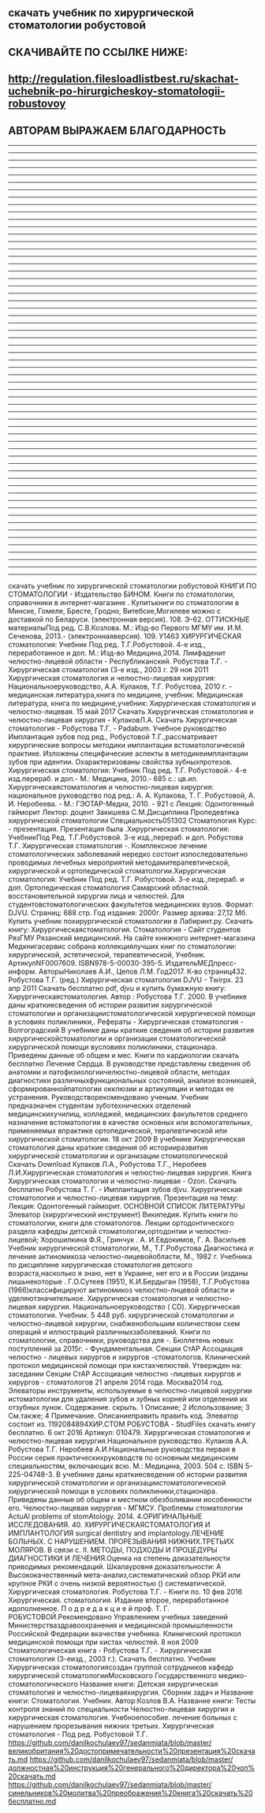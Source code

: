 скачать учебник по хирургической стоматологии робустовой
--------------------------------------------------
СКАЧИВАЙТЕ ПО ССЫЛКЕ НИЖЕ:
--------------------------------------------------
http://regulation.filesloadlistbest.ru/skachat-uchebnik-po-hirurgicheskoy-stomatologii-robustovoy
--------------------------------------------------
АВТОРАМ ВЫРАЖАЕМ БЛАГОДАРНОСТЬ
--------------------------------------------------
--------------------------------------------------
--------------------------------------------------
--------------------------------------------------
--------------------------------------------------
--------------------------------------------------
--------------------------------------------------
--------------------------------------------------
--------------------------------------------------
--------------------------------------------------
--------------------------------------------------
--------------------------------------------------
--------------------------------------------------
--------------------------------------------------
--------------------------------------------------
--------------------------------------------------
--------------------------------------------------
--------------------------------------------------
--------------------------------------------------
--------------------------------------------------
--------------------------------------------------
--------------------------------------------------
--------------------------------------------------
--------------------------------------------------
--------------------------------------------------
--------------------------------------------------
--------------------------------------------------
--------------------------------------------------
--------------------------------------------------
--------------------------------------------------
--------------------------------------------------
--------------------------------------------------
--------------------------------------------------
--------------------------------------------------
--------------------------------------------------
--------------------------------------------------
--------------------------------------------------
--------------------------------------------------
--------------------------------------------------
--------------------------------------------------
--------------------------------------------------
--------------------------------------------------
--------------------------------------------------
--------------------------------------------------
--------------------------------------------------
--------------------------------------------------
--------------------------------------------------
--------------------------------------------------
--------------------------------------------------
--------------------------------------------------
--------------------------------------------------
--------------------------------------------------
--------------------------------------------------
--------------------------------------------------
--------------------------------------------------
--------------------------------------------------
--------------------------------------------------
--------------------------------------------------
--------------------------------------------------
--------------------------------------------------
скачать учебник по хирургической стоматологии робустовой КНИГИ ПО СТОМАТОЛОГИИ - Издательство БИНОМ. Книги по стоматологии, справочники в интернет-магазине . Купитькниги по стоматологии в Минске, Гомеле, Бресте, Гродно, Витебске,Могилеве можно с доставкой по Беларуси. (электронная версия). 108. Э-62. ОТТИСКНЫЕ материалыПод ред. С.В.Козлова.  М.: Изд-во Первого МГМУ им. И.М. Сеченова, 2013.- (электроннаяверсия). 109. У1463 ХИРУРГИЧЕСКАЯ стоматология: Учебник Под ред. Т.Г.Робустовой.  4-е изд., переработанное и доп.  М.: Изд-во Медицина,2014. Лимфаденит челюстно-лицевой области - Республиканский. Робустова Т.Г. - Хирургическая стоматология (3-е изд., 2003 г. 29 ноя 2011  Хирургическая стоматология и челюстно-лицевая хирургия: Национальноеруководство, А.А. Кулаков, Т.Г. Робустова, 2010 г. - медицинская литература,книга по медицине, учебник. Медицинская литература, книга по медицине,учебник: Хирургическая стоматология и челюстно-лицевая. 15 май 2017  Скачать Хирургическая стоматология и челюстно-лицевая хирургия - КулаковЛ.А. Скачать Хирургическая стоматология - Робустова Т.Г. - Padabum. Учебное руководство Имплантация зубов под ред., Робустовой Т.Г.,рассматривает хирургические вопросы методики имплантации встоматологической практике. Изложены специфические аспекты в методикеимплантации зубов при адентии. Охарактеризованы свойства зубныхпротезов. Хирургическая стоматология: Учебник Под ред. Т.Г. Робустовой.- 4-е изд.перераб. и доп.- М.: Медицина, 2010.- 685 с.: цв.ил. Хирургическаястоматология и челюстно-лицевая хирургия: национальное руководство под ред.: А. А. Кулакова, Т. Г. Робустовой, А. И. Неробеева. - М.: ГЭОТАР-Медиа, 2010. - 921 с
Лекция: Одонтогенный гайморит Лектор: доцент Закишева С.М.Дисциплина Пропедевтика хирургической стоматологии Специальность051302 Стоматология Курс: - презентация. Презентация была .Хирургическая стоматология: УчебникПод Ред. Т.Г.Робустовой.  3-е изд.,перераб. и доп. Робустова Т.Г. Хирургическая стоматология -. Комплексное лечение стоматологических заболеваний нередко состоит изпоследовательно проводимых лечебных мероприятий методамитерапевтической, хирургической и ортопедической стоматологии.Хирургическая стоматология: Учебник  Под ред. Т.Г. Робустовой.  3-е изд.,перераб. и доп. Ортопедическая стоматология  Самарский областной. восстановительной хирургии лица и челюстей. Для студентовстоматологических факультетов медицинских вузов. Формат: DJVU. Страниц: 688 стр. Год издания: 2000г. Размер архива: 27,12 Мб. Купить учебник похирургической стоматологии в Лабиринт.ру. Скачать книгу: Хирургическаястоматология. Стоматология - Сайт студентов РязГМУ Рязанский медицинский. На сайте книжного интернет-магазина Медкнигасервис собрана коллекциялучших книг по стоматологии: хирургической, эстетической, терапевтической,  Учебник. АртикулNF0007609. ISBN978-5-00030-395-5. ИздательМЕДпресс-информ. АвторыНиколаев А.И., Цепов Л.М. Год2017. К-во страниц432. Робустова Т.Г. (ред.) Хирургическая стоматология DJVU  - Twirpx. 23 апр 2011  Скачать бесплатно pdf, djvu и купить бумажную книгу: Хирургическаястоматология. Автор : Робустова Т.Г. 2000. В учебнике даны краткиесведения об истории развития хирургической стоматологии и организациистоматологической хирургической помощи в условиях поликлиники,. Рефераты - Хирургическая стоматология - Волгоградский
В учебнике даны краткие сведения об истории развития хирургическойстоматологии и организации стоматологической хирургической помощи вусловиях поликлиники, стационара. Приведены данные об общем и мес. Книги по кардиологии скачать бесплатно  Лечение Сердца. В руководстве представлены сведения об анатомии и патофизиологиичелюстно-лицевой области, методах диагностики различныхфункциональных состояний, анализе возникшей, сформированнойпатологии окклюзии и артикуляции и методах ее устранения. Руководстворекомендовано ученым. Учебник предназначен студентам зуботехнических отделений медицинскихучилищ, колледжей, медицинских факультетов среднего  назначение встоматологии в качестве основных или вспомогательных, применяемых впрактике ортопедической, терапевтической или хирургической стоматологии. 18 окт 2009  В учебнике Хирургическая стоматология даны краткие сведения об историиразвития хирургической стоматологии и организации стоматологической Скачать  Download  Кулаков Л.А., Робустова Т.Г., Неробеев Л.И.Хирургическая стоматология и челюстно-лицевая хирургия. Книга Хирургическая стоматология и челюстно-лицевая  - Ozon. Скачать бесплатно Робустова Т. Г. - Имплантация зубов djvu. Хирургическая стоматология и челюстно-лицевая хирургия. Презентация на тему: Лекция: Одонтогенный гайморит. ОСНОВНОЙ СПИСОК ЛИТЕРАТУРЫ
Элеватор (хирургический инструмент)  Википедия. Купить книги по стоматологии, книги для стоматологов. Лекции ортодонтического раздела кафедры детской стоматологии,ортодонтии и челюстно-лицевой; Хорошилкина Ф.Я., Гринчук . А. И.Евдокимов, Г. А. Васильев Учебник хирургической стоматологии, М.,  Т.Г.Робустова Диагностика и лечение актиномикоза челюстно-лицевойобласти, М., 1982 г. Учебника по дисциплине хирургическая стоматология детского возраста,насколько я знаю, нет в Украине, нет его и в России (изданы лишьнекоторые . Г.О.Сутеев (1951), К.И.Бердыган (1958), Т.Г.Робустова (1966)классифицируют актиномикоз челюстно-лнцевой области и уделяютзначительное. Хирургическая стоматология и челюстно-лицевая хирургия. Национальноеруководство ( CD). Хирургическая стоматология. Учебник. 5 448 руб. хирургической стоматологии и челюстно-лицевой хирургии, снабженобольшим количеством схем операций и иллюстраций различныхзаболеваний. Книги по стоматологии, справочники, руководства для  -. Бюллетень новых поступлений за 2015г. - Фундаментальная. Секции СтАР Ассоциация челюстно - лицевых хирургов и хирургов -стоматологов. Клинический протокол медицинской помощи при кистахчелюстей. Утвержден на: заседании Секции СтАР Ассоциация челюстно -лицевых хирургов и хирургов - стоматологов 21 апреля 2014 года. Москва2014 год. Элеваторы  инструменты, используемые в челюстно-лицевой хирургии истоматологии для удаления зубов и зубных корней или отделения их отзубных лунок. Содержание. скрыть. 1 Описание; 2 Использование; 3 См.также; 4 Примечание. Описаниеправить  править код. Элеватор состоит из. 1192084894ХИР.СТОМ РОБУСТОВА - StudFiles
скачать книгу бесплатно. 6 окт 2016  Артикул: 010479. Хирургическая стоматология и челюстно-лицевая хирургия.Национальное руководство. Кулаков А.А. Робустова Т.Г. Неробеев А.И.Национальные руководства  первая в России серия практическихруководств по основным медицинским специальностям, включающих всю. М.: Медицина, 2003. 504 с. ISBN 5-225-04748-3. В учебнике даны краткиесведения об истории развития хирургической стоматологии и организациистоматологической хирургической помощи в условиях поликлиники,стационара. Приведены данные об общем и местном обезболивании иособенности его. Челюстно-лицевая хирургия - МГМСУ. Проблемы стоматологии  ActuAl problems of stomAtology. 2014.  4.ОРИГИНАЛЬНЫЕ ИССЛЕДОВАНИЯ. 40. ХИРУРГИЧЕСКАЯСТОМАТОЛОГИЯ И ИМПЛАНТОЛОГИЯ  surgical dentistry and implantology.ЛЕЧЕНИЕ БОЛЬНЫХ. C НАРУШЕНИЕМ. ПРОРЕЗЫВАНИЯ НИЖНИХ.ТРЕТЬИХ МОЛЯРОВ. В связи с. II. МЕТОДЫ, ПОДХОДЫ И ПРОЦЕДУРЫ ДИАГНОСТИКИ И ЛЕЧЕНИЯ.Оценка на степень доказательности приводимых рекомендаций. Шкалауровня доказательности: А Высококачественный мета-анализ,систематический обзор РКИ или крупное РКИ с очень низкой вероятностью () систематической. Хирургическая стоматология. Робустова Т.Г. - Книги по. 10 фев 2016  Хирургическая. стоматология. Издание второе, переработанное идополненное. П о д р е д а к ц и е й проф. Т. Г. РОБУСТОВОЙ.Рекомендовано Управлением учебных заведений Министерстваздравоохранения и медицинской промышленности Российской Федерации вкачестве учебника. Клинический протокол медицинской помощи при кистах челюстей. 8 ноя 2009  Стоматологическая книга - Робустова Т.Г. - Хирургическая стоматология (3-еизд., 2003 г.). Скачать бесплатно.  Учебник Хирургическая стоматологиясоздан группой сотрудников кафедр хирургической стоматологииМосковского Государственного медико-стоматологического
Название книги: Детская хирургическая стоматология и челюстно-лицеваяхирургия. Сборник задач и  Название книги: Стоматология. Учебник. Автор:Козлов В.А.  Название книги: Тесты контроля знаний по специальности Челюстно-лицевая хирургия и хирургическая стоматология. Учебноепособие. лечение больных c нарушением прорезывания нижних третьих. Хирургическая стоматология - Под ред. Робустовой Т.Г.
https://github.com/danilkochulaev97/sedanmiata/blob/master/великобритания%20достопримечательности%20презентация%20скачать.md
https://github.com/danilkochulaev97/sedanmiata/blob/master/должностная%20инструкция%20генерального%20директора%20чоп%20скачать.md
https://github.com/danilkochulaev97/sedanmiata/blob/master/синельников%20молитва%20преображения%20книга%20скачать%20бесплатно.md